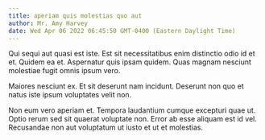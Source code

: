 ```yaml
---
title: aperiam quis molestias quo aut
author: Mr. Amy Harvey
date: Wed Apr 06 2022 06:45:50 GMT-0400 (Eastern Daylight Time)
---
```

Qui sequi aut quasi est iste. Est sit necessitatibus enim distinctio odio id et et. Quidem ea et. Aspernatur quis ipsam quidem. Quas magnam nesciunt molestiae fugit omnis ipsum vero.

 Maiores nesciunt ex. Et sit deserunt nam incidunt. Deserunt non quo et natus iste ipsum voluptates velit non.

 Non eum vero aperiam et. Tempora laudantium cumque excepturi quae ut. Optio rerum sed sit quaerat voluptate non. Error ab esse aliquam est id vel. Recusandae non aut voluptatum ut iusto et ut et molestias.
